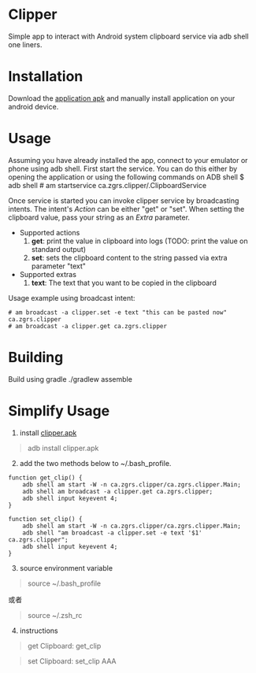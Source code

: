 # Clipper
Simple app to interact with Android system clipboard service via adb shell one liners.

# Installation
Download the [application apk](https://github.com/wangjing53406/clipper/releases/download/v1.0.0/clipper.apk) and manually install application on your android device.

# Usage
Assuming you have already installed the app, connect to your emulator or phone using adb shell.
First start the service. You can do this either by opening the application or using the following commands on ADB shell
	$ adb shell
	# am startservice ca.zgrs.clipper/.ClipboardService


Once service is started you can invoke clipper service by broadcasting intents.
The intent's *Action* can be either "get" or "set". When setting the clipboard value, pass your string as an *Extra* parameter.

* Supported actions
  1. **get**: print the value in clipboard into logs (TODO: print the value on standard output)
  2. **set**: sets the clipboard content to the string passed via extra parameter "text"
* Supported extras
  1. **text**: The text that you want to be copied in the clipboard

Usage example using broadcast intent:

	# am broadcast -a clipper.set -e text "this can be pasted now" ca.zgrs.clipper
	# am broadcast -a clipper.get ca.zgrs.clipper

# Building
Build using gradle
  ./gradlew assemble

# Simplify Usage

1. install [clipper.apk](https://github.com/wangjing53406/clipper/releases/download/v1.0.0/clipper.apk)

> adb install clipper.apk

2. add the two methods below to ~/.bash_profile.

```
function get_clip() {
	adb shell am start -W -n ca.zgrs.clipper/ca.zgrs.clipper.Main;
	adb shell am broadcast -a clipper.get ca.zgrs.clipper;
	adb shell input keyevent 4;
}

function set_clip() {
	adb shell am start -W -n ca.zgrs.clipper/ca.zgrs.clipper.Main;
	adb shell "am broadcast -a clipper.set -e text '$1' ca.zgrs.clipper";
	adb shell input keyevent 4;
}
```

3. source environment variable

> source ~/.bash_profile

或者

> source ~/.zsh_rc

4. instructions

> get Clipboard: get_clip

> set Clipboard: set_clip AAA
